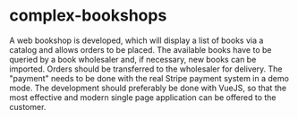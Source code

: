 # complex-bookshops
A web bookshop is developed, which will display a list of books via a catalog and allows orders to be placed. The available books have to be queried by a book wholesaler and, if necessary, new books can be imported. Orders should be transferred to the wholesaler for delivery. The "payment" needs to be done with the real Stripe payment system in a demo mode. The development should preferably be done with VueJS, so that the most effective and modern single page application can be offered to the customer. 
